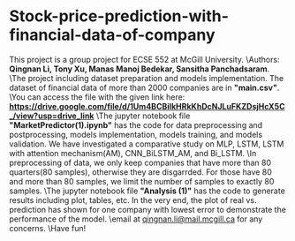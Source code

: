 # Stock-price-prediction-with-financial-data-of-company
This project is a group project for ECSE 552 at McGill University.
\\Authors: 
  **Qingnan Li,
  Tony Xu,
  Manas Manoj Bedekar,
  Sansitha Panchadsaram**.
\\The project including dataset preparation and models implementation. The dataset of financial data of more than 2000 companies are in **"main.csv"**.
\\You can access the file with the given link here: **https://drive.google.com/file/d/1Um4BCBiIkHRkKhDcNJLuFKZDsjHcX5C_/view?usp=drive_link**
\\The jupyter notebook file **"MarketPredictor(1).ipynb"** has the code for data preprocessing and postprocessing, models implementation, models training, and models validation. We have investigated a comparative study on MLP, LSTM, LSTM with attention mechanism(AM), CNN_BiLSTM_AM, and Bi_LSTM.
\\In preprocessing of data, we only keep companies that have more than 80 quarters(80 samples), otherwise they are disgarrded. For those have 80 and more than 80 samples, we limit the number of samples to exactly 80 samples.
\\The jupyter notebook file **"Analysis (1)"** has the code to generate results including plot, tables, etc. In the very end, the plot of real vs. prediction has shown for one company with lowest error to demonstrate the performance of the model.
\\email at qingnan.li@mail.mcgill.ca for any concerns.
\\Have fun!
